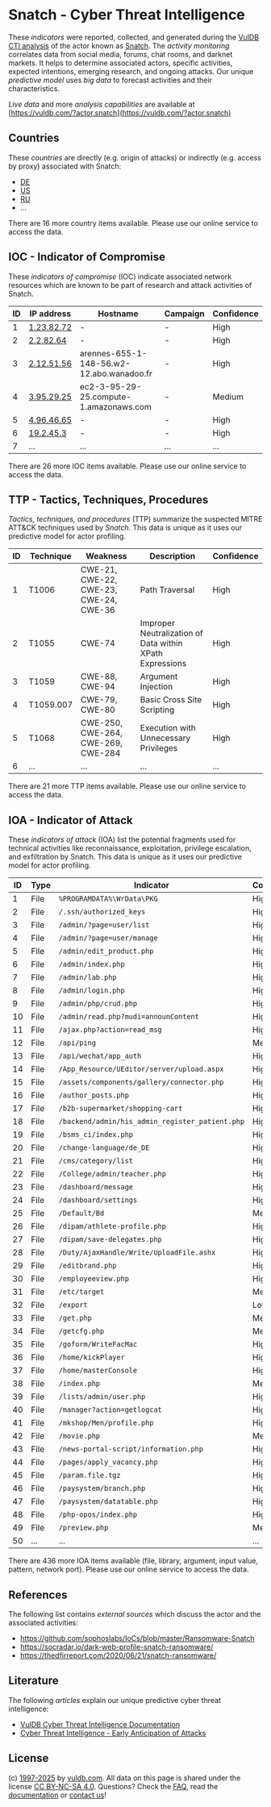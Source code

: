 # Snatch - Cyber Threat Intelligence

These _indicators_ were reported, collected, and generated during the [VulDB CTI analysis](https://vuldb.com/?kb.cti) of the actor known as [Snatch](https://vuldb.com/?actor.snatch). The _activity monitoring_ correlates data from social media, forums, chat rooms, and darknet markets. It helps to determine associated actors, specific activities, expected intentions, emerging research, and ongoing attacks. Our unique _predictive model_ uses _big data_ to forecast activities and their characteristics.

_Live data_ and more _analysis capabilities_ are available at [https://vuldb.com/?actor.snatch](https://vuldb.com/?actor.snatch)

## Countries

These _countries_ are directly (e.g. origin of attacks) or indirectly (e.g. access by proxy) associated with Snatch:

* [DE](https://vuldb.com/?country.de)
* [US](https://vuldb.com/?country.us)
* [RU](https://vuldb.com/?country.ru)
* ...

There are 16 more country items available. Please use our online service to access the data.

## IOC - Indicator of Compromise

These _indicators of compromise_ (IOC) indicate associated network resources which are known to be part of research and attack activities of Snatch.

ID | IP address | Hostname | Campaign | Confidence
-- | ---------- | -------- | -------- | ----------
1 | [1.23.82.72](https://vuldb.com/?ip.1.23.82.72) | - | - | High
2 | [2.2.82.64](https://vuldb.com/?ip.2.2.82.64) | - | - | High
3 | [2.12.51.56](https://vuldb.com/?ip.2.12.51.56) | arennes-655-1-148-56.w2-12.abo.wanadoo.fr | - | High
4 | [3.95.29.25](https://vuldb.com/?ip.3.95.29.25) | ec2-3-95-29-25.compute-1.amazonaws.com | - | Medium
5 | [4.96.46.65](https://vuldb.com/?ip.4.96.46.65) | - | - | High
6 | [19.2.45.3](https://vuldb.com/?ip.19.2.45.3) | - | - | High
7 | ... | ... | ... | ...

There are 26 more IOC items available. Please use our online service to access the data.

## TTP - Tactics, Techniques, Procedures

_Tactics, techniques, and procedures_ (TTP) summarize the suspected MITRE ATT&CK techniques used by _Snatch_. This data is unique as it uses our predictive model for actor profiling.

ID | Technique | Weakness | Description | Confidence
-- | --------- | -------- | ----------- | ----------
1 | T1006 | CWE-21, CWE-22, CWE-23, CWE-24, CWE-36 | Path Traversal | High
2 | T1055 | CWE-74 | Improper Neutralization of Data within XPath Expressions | High
3 | T1059 | CWE-88, CWE-94 | Argument Injection | High
4 | T1059.007 | CWE-79, CWE-80 | Basic Cross Site Scripting | High
5 | T1068 | CWE-250, CWE-264, CWE-269, CWE-284 | Execution with Unnecessary Privileges | High
6 | ... | ... | ... | ...

There are 21 more TTP items available. Please use our online service to access the data.

## IOA - Indicator of Attack

These _indicators of attack_ (IOA) list the potential fragments used for technical activities like reconnaissance, exploitation, privilege escalation, and exfiltration by Snatch. This data is unique as it uses our predictive model for actor profiling.

ID | Type | Indicator | Confidence
-- | ---- | --------- | ----------
1 | File | `%PROGRAMDATA%\WrData\PKG` | High
2 | File | `/.ssh/authorized_keys` | High
3 | File | `/admin/?page=user/list` | High
4 | File | `/admin/?page=user/manage` | High
5 | File | `/admin/edit_product.php` | High
6 | File | `/admin/index.php` | High
7 | File | `/admin/lab.php` | High
8 | File | `/admin/login.php` | High
9 | File | `/admin/php/crud.php` | High
10 | File | `/admin/read.php?mudi=announContent` | High
11 | File | `/ajax.php?action=read_msg` | High
12 | File | `/api/ping` | Medium
13 | File | `/api/wechat/app_auth` | High
14 | File | `/App_Resource/UEditor/server/upload.aspx` | High
15 | File | `/assets/components/gallery/connector.php` | High
16 | File | `/author_posts.php` | High
17 | File | `/b2b-supermarket/shopping-cart` | High
18 | File | `/backend/admin/his_admin_register_patient.php` | High
19 | File | `/bsms_ci/index.php` | High
20 | File | `/change-language/de_DE` | High
21 | File | `/cms/category/list` | High
22 | File | `/College/admin/teacher.php` | High
23 | File | `/dashboard/message` | High
24 | File | `/dashboard/settings` | High
25 | File | `/Default/Bd` | Medium
26 | File | `/dipam/athlete-profile.php` | High
27 | File | `/dipam/save-delegates.php` | High
28 | File | `/Duty/AjaxHandle/Write/UploadFile.ashx` | High
29 | File | `/editbrand.php` | High
30 | File | `/employeeview.php` | High
31 | File | `/etc/target` | Medium
32 | File | `/export` | Low
33 | File | `/get.php` | Medium
34 | File | `/getcfg.php` | Medium
35 | File | `/goform/WriteFacMac` | High
36 | File | `/home/kickPlayer` | High
37 | File | `/home/masterConsole` | High
38 | File | `/index.php` | Medium
39 | File | `/lists/admin/user.php` | High
40 | File | `/manager?action=getlogcat` | High
41 | File | `/mkshop/Men/profile.php` | High
42 | File | `/movie.php` | Medium
43 | File | `/news-portal-script/information.php` | High
44 | File | `/pages/apply_vacancy.php` | High
45 | File | `/param.file.tgz` | High
46 | File | `/paysystem/branch.php` | High
47 | File | `/paysystem/datatable.php` | High
48 | File | `/php-opos/index.php` | High
49 | File | `/preview.php` | Medium
50 | ... | ... | ...

There are 436 more IOA items available (file, library, argument, input value, pattern, network port). Please use our online service to access the data.

## References

The following list contains _external sources_ which discuss the actor and the associated activities:

* https://github.com/sophoslabs/IoCs/blob/master/Ransomware-Snatch
* https://socradar.io/dark-web-profile-snatch-ransomware/
* https://thedfirreport.com/2020/06/21/snatch-ransomware/

## Literature

The following _articles_ explain our unique predictive cyber threat intelligence:

* [VulDB Cyber Threat Intelligence Documentation](https://vuldb.com/?kb.cti)
* [Cyber Threat Intelligence - Early Anticipation of Attacks](https://www.scip.ch/en/?labs.20201022)

## License

(c) [1997-2025](https://vuldb.com/?kb.changelog) by [vuldb.com](https://vuldb.com/?kb.about). All data on this page is shared under the license [CC BY-NC-SA 4.0](https://creativecommons.org/licenses/by-nc-sa/4.0/). Questions? Check the [FAQ](https://vuldb.com/?kb.faq), read the [documentation](https://vuldb.com/?kb) or [contact us](https://vuldb.com/?contact)!
